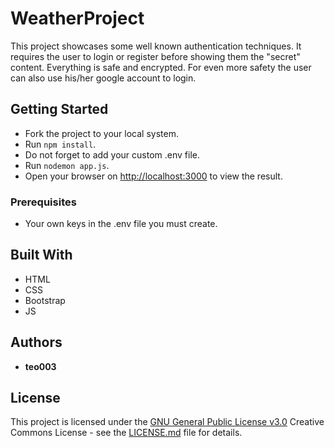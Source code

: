 # WeatherProject

This project showcases some well known authentication techniques. It requires the user to login or register before showing them the "secret" content. Everything is safe and encrypted. For even more safety the user can also use his/her google account to login.

## Getting Started

  - Fork the project to your local system.
  - Run `npm install`.
  - Do not forget to add your custom .env file.
  - Run `nodemon app.js`.
  - Open your browser on [http://localhost:3000](http://localhost:3000) to view the result.

### Prerequisites

  - Your own keys in the .env file you must create.

## Built With

  - HTML
  - CSS
  - Bootstrap
  - JS

## Authors

  - **teo003**

## License

This project is licensed under the [GNU General Public License v3.0](LICENSE.md)
Creative Commons License - see the [LICENSE.md](LICENSE.md) file for
details.
